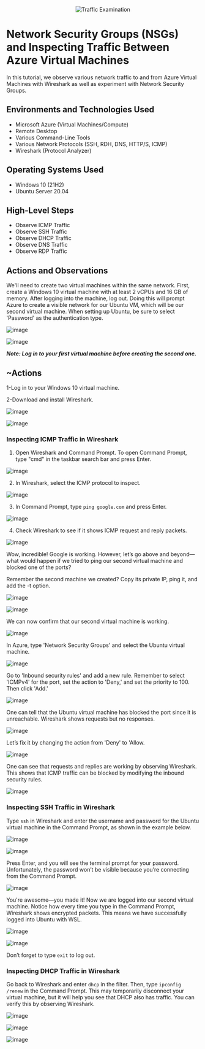 <p align="center">
<img src="https://i.imgur.com/Ua7udoS.png" alt="Traffic Examination"/>
</p>

<h1>Network Security Groups (NSGs) and Inspecting Traffic Between Azure Virtual Machines</h1>
In this tutorial, we observe various network traffic to and from Azure Virtual Machines with Wireshark as well as experiment with Network Security Groups. <br />




<h2>Environments and Technologies Used</h2>

- Microsoft Azure (Virtual Machines/Compute)
- Remote Desktop
- Various Command-Line Tools
- Various Network Protocols (SSH, RDH, DNS, HTTP/S, ICMP)
- Wireshark (Protocol Analyzer)

<h2>Operating Systems Used </h2>

- Windows 10 (21H2)
- Ubuntu Server 20.04

<h2>High-Level Steps</h2>

- Observe ICMP Traffic
- Observe SSH Traffic
- Observe DHCP Traffic
- Observe DNS Traffic
- Observe RDP Traffic


<h2>Actions and Observations</h2>

We'll need to create two virtual machines within the same network. First, create a Windows 10 virtual machine with at least 2 vCPUs and 16 GB of memory. After logging into the machine, log out. Doing this will prompt Azure to create a visible network for our Ubuntu VM, which will be our second virtual machine. When setting up Ubuntu, be sure to select 'Password' as the authentication type.

![image](https://github.com/user-attachments/assets/ade7fb4c-eafe-4f74-93f3-ca685e56e2ed)

![image](https://github.com/user-attachments/assets/04d297ec-3cee-4de6-9a81-2f6c5a7e8dda)

***Note: Log in to your first virtual machine before creating the second one.***

<h2>~Actions</h2>

1-Log in to your Windows 10 virtual machine.

2-Download and install Wireshark.

![image](https://github.com/user-attachments/assets/beeb6c7c-aee5-40a6-8ae0-1b83a7a631cb)

![image](https://github.com/user-attachments/assets/7c443c72-e70f-448b-80bc-8a3c4eee8189)


<h3>Inspecting ICMP Traffic in Wireshark</h3>

1. Open Wireshark and Command Prompt. To open Command Prompt, type "cmd" in the taskbar search bar and press Enter.

![image](https://github.com/user-attachments/assets/97f7a0e7-8aec-473d-9815-2b655a1e7145)

2. In Wireshark, select the ICMP protocol to inspect.

![image](https://github.com/user-attachments/assets/63e8eaf6-763a-4788-96b2-a9598faa1fb6)

3. In Command Prompt, type `ping google.com` and press Enter.

  ![image](https://github.com/user-attachments/assets/ffc0ca4b-3219-4d1d-998a-0a15938b9dee)

4. Check Wireshark to see if it shows ICMP request and reply packets.

![image](https://github.com/user-attachments/assets/b30498c5-0846-452a-9b78-4904701ceb6d)

Wow, incredible! Google is working. However, let’s go above and beyond—what would happen if we tried to ping our second virtual machine and blocked one of the ports?

Remember the second machine we created? Copy its private IP, ping it, and add the -t option.

![image](https://github.com/user-attachments/assets/79502639-3ba8-41d7-b696-cd5350c2ce36)

![image](https://github.com/user-attachments/assets/8a181162-dae1-4561-8d82-e7151754387b)

We can now confirm that our second virtual machine is working.

![image](https://github.com/user-attachments/assets/035b2a7d-115e-4caa-b727-a33a47faaf29)

In Azure, type 'Network Security Groups' and select the Ubuntu virtual machine.

![image](https://github.com/user-attachments/assets/6ef5f1c4-8878-44f7-a1dc-dc8299ab3a71)

Go to 'Inbound security rules' and add a new rule. Remember to select 'ICMPv4' for the port, set the action to 'Deny,' and set the priority to 100. Then click 'Add.'

![image](https://github.com/user-attachments/assets/da75f8cf-9173-49bf-9197-69b763085b20)

One can tell that the Ubuntu virtual machine has blocked the port since it is unreachable. Wireshark shows requests but no responses.

![image](https://github.com/user-attachments/assets/6cc16325-0d49-4975-8ee2-77a474a2fd1f)

Let’s fix it by changing the action from 'Deny' to 'Allow.

![image](https://github.com/user-attachments/assets/6157b6f4-5600-48fd-af17-5969a25f8693)

One can see that requests and replies are working by observing Wireshark. This shows that ICMP traffic can be blocked by modifying the inbound security rules.

![image](https://github.com/user-attachments/assets/8a9f1401-411a-4360-9dbc-84fb4460f59c)

<h3>Inspecting SSH Traffic in Wireshark</h3>

Type `ssh` in Wireshark and enter the username and password for the Ubuntu virtual machine in the Command Prompt, as shown in the example below.

![image](https://github.com/user-attachments/assets/4e010ec3-e679-4e5e-a37f-c4e99e6fc8e0)

![image](https://github.com/user-attachments/assets/036a3d49-934c-44c6-a793-13ef41627032)

Press Enter, and you will see the terminal prompt for your password. Unfortunately, the password won’t be visible because you’re connecting from the Command Prompt.

![image](https://github.com/user-attachments/assets/9ca941e7-1782-4114-a03f-81c92fc3d360)

You're awesome—you made it! Now we are logged into our second virtual machine. Notice how every time you type in the Command Prompt, Wireshark shows encrypted packets. This means we have successfully logged into Ubuntu with WSL.

![image](https://github.com/user-attachments/assets/8c5482ab-ab03-4d7e-8495-be34514a2be7)

![image](https://github.com/user-attachments/assets/6e9e75e4-bd22-403e-901e-237898093a18)

Don’t forget to type `exit` to log out.

<h3>Inspecting DHCP Traffic in Wireshark</h3>

Go back to Wireshark and enter `dhcp` in the filter. Then, type `ipconfig /renew` in the Command Prompt. This may temporarily disconnect your virtual machine, but it will help you see that DHCP also has traffic. You can verify this by observing Wireshark.

![image](https://github.com/user-attachments/assets/4f30ec1c-520d-461a-bd48-a893ce21970f)

![image](https://github.com/user-attachments/assets/48cec906-5087-405c-bd33-6574f40f2ca2)

![image](https://github.com/user-attachments/assets/bdb9b86a-4655-4174-be05-c87a51f927d4)


















